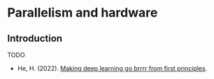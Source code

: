 # Parallelism and hardware

## Introduction

TODO

-   He, H. (2022). [Making deep learning go brrrr from first principles](https://horace.io/brrr_intro.html).

